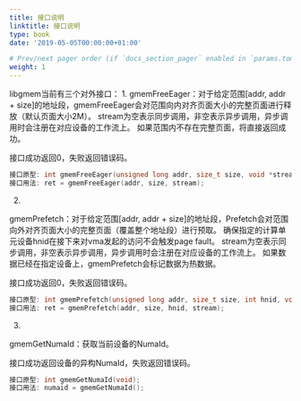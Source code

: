 ```yaml
---
title: 接口说明
linktitle: 接口说明
type: book
date: '2019-05-05T00:00:00+01:00'

# Prev/next pager order (if `docs_section_pager` enabled in `params.toml`)
weight: 1
---
```

libgmem当前有三个对外接口：
1.
gmemFreeEager：对于给定范围[addr, addr + size]的地址段，gmemFreeEager会对范围向内对齐页面大小的完整页面进行释放（默认页面大小2M）。
               stream为空表示同步调用，非空表示异步调用，异步调用时会注册在对应设备的工作流上。
               如果范围内不存在完整页面，将直接返回成功。

  接口成功返回0，失败返回错误码。

  ```c
  接口原型: int gmemFreeEager(unsigned long addr, size_t size, void *stream);
  接口用法: ret = gmemFreeEager(addr, size, stream);
  ```

2.
gmemPrefetch：对于给定范围[addr, addr + size]的地址段，Prefetch会对范围向外对齐页面大小的完整页面（覆盖整个地址段）进行预取。
              确保指定的计算单元设备hnid在接下来对vma发起的访问不会触发page fault。
              stream为空表示同步调用，非空表示异步调用，异步调用时会注册在对应设备的工作流上。
              如果数据已经在指定设备上，gmemPrefetch会标记数据为热数据。

  接口成功返回0，失败返回错误码。

  ```c
  接口原型: int gmemPrefetch(unsigned long addr, size_t size, int hnid, void *stream);
  接口用法: ret = gmemPrefetch(addr, size, hnid, stream);
  ```

3.
gmemGetNumaId：获取当前设备的NumaId。

  接口成功返回设备的异构NumaId，失败返回错误码。

  ```c
  接口原型: int gmemGetNumaId(void);
  接口用法: numaid = gmemGetNumaId();
  ```